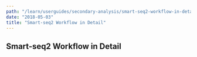 ```yaml
---
path: "/learn/userguides/secondary-analysis/smart-seq2-workflow-in-detail"
date: "2018-05-03"
title: "Smart-seq2 Workflow in Detail"
---
```


## Smart-seq2 Workflow in Detail